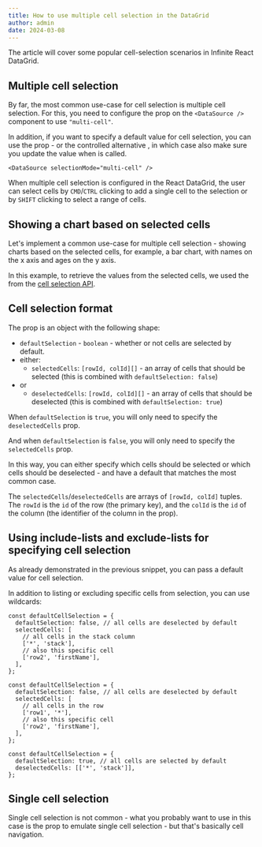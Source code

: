 ```yaml
---
title: How to use multiple cell selection in the DataGrid
author: admin
date: 2024-03-08
---
```


The article will cover some popular cell-selection scenarios in Infinite React DataGrid.

## Multiple cell selection

By far, the most common use-case for cell selection is multiple cell selection.
For this, you need to configure the <DPropLink name="selectionMode" /> prop on the `<DataSource />` component to use `"multi-cell"`.

<Note>

In addition, if you want to specify a default value for cell selection, you can use the <DPropLink name="defaultCellSelection" /> prop - or the controlled alternative <DPropLink name="cellSelection" />, in which case also make sure you update the value when <DPropLink name="onCellSelectionChange" /> is called.

</Note>

```tsx
<DataSource selectionMode="multi-cell" />
```

<CSEmbed code={20} id="little-wood-55dysw" />

When multiple cell selection is configured in the React DataGrid, the user can select cells by `CMD`/`CTRL` clicking to add a single cell to the selection or by `SHIFT` clicking to select a range of cells.

## Showing a chart based on selected cells

Let's implement a common use-case for multiple cell selection - showing charts based on the selected cells, for example, a bar chart, with names on the x axis and ages on the y axis.

<CSEmbed code={20} id="funny-silence-2v9r2t" />

In this example, to retrieve the values from the selected cells, we used the <CellApiLink name="mapCellSelectionPositions" /> from the [cell selection API](/docs/reference/cell-selection-api).

## Cell selection format

The <DPropLink name="cellSelection" /> prop is an object with the following shape:

- `defaultSelection` - `boolean` - whether or not cells are selected by default.
- either:
  - `selectedCells`: `[rowId, colId][]` - an array of cells that should be selected (this is combined with `defaultSelection: false`)
- or
  - `deselectedCells`: `[rowId, colId][]` - an array of cells that should be deselected (this is combined with `defaultSelection: true`)

<Note>

When `defaultSelection` is `true`, you will only need to specify the `deselectedCells` prop.

And when `defaultSelection` is `false`, you will only need to specify the `selectedCells` prop.

</Note>

In this way, you can either specify which cells should be selected or which cells should be deselected - and have a default that matches the most common case.

<Note>

The `selectedCells`/`deselectedCells` are arrays of `[rowId, colId]` tuples. The `rowId` is the `id` of the row (<DPropLink name="primaryKey" code={20}>the primary key</DPropLink>), and the `colId` is the `id` of the column (the identifier of the column in the <PropLink name="columns" /> prop).

</Note>

## Using include-lists and exclude-lists for specifying cell selection

As already demonstrated in the previous snippet, you can pass a <DPropLink name="defaultCellSelection" code={20}>default value for cell selection</DPropLink>.

In addition to listing or excluding specific cells from selection, you can use wildcards:

```tsx title="Include-list: selecting all cells in a column"
const defaultCellSelection = {
  defaultSelection: false, // all cells are deselected by default
  selectedCells: [
    // all cells in the stack column
    ['*', 'stack'],
    // also this specific cell
    ['row2', 'firstName'],
  ],
};
```

```tsx title="Include-list: selecting all cells in a row"
const defaultCellSelection = {
  defaultSelection: false, // all cells are deselected by default
  selectedCells: [
    // all cells in the row
    ['row1', '*'],
    // also this specific cell
    ['row2', 'firstName'],
  ],
};
```

```tsx title="Exclude-list: selecting everything except a column"
const defaultCellSelection = {
  defaultSelection: true, // all cells are selected by default
  deselectedCells: [['*', 'stack']],
};
```

<CSEmbed code={20} id="throbbing-platform-s9jtd4" title="Using wildcard selection to select whole cell or row"/>

## Single cell selection

Single cell selection is not common - what you probably want to use in this case is the <PropLink name="activeCellIndex" /> prop to emulate single cell selection - but that's basically cell navigation.
